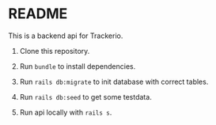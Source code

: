 # README

This is a backend api for Trackerio.

1. Clone this repository.

2. Run `bundle` to install dependencies.

3. Run `rails db:migrate` to init database with correct tables. 

4. Run `rails db:seed` to get some testdata.

5. Run api locally with `rails s`.